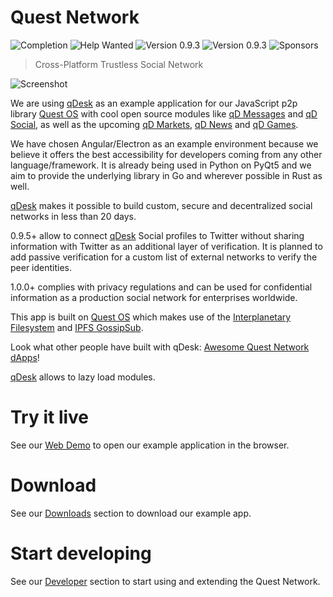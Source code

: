 
# Quest Network
![Completion](https://img.shields.io/badge/completion-32%25-orange) ![Help Wanted](https://img.shields.io/badge/%20-help--wanted-%23159818) ![Version 0.9.3](https://img.shields.io/badge/stable-v0.9.3-green) ![Version 0.9.3](https://img.shields.io/badge/dev-v0.9.4-blue) ![Sponsors](https://img.shields.io/badge/sponsors-2-orange)

> Cross-Platform Trustless Social Network


![Screenshot](https://github.com/QuestNetwork/qd-messages-ts/raw/0.9.3/doc/images/0.9.3.png?raw=true)

We are using [qDesk](https://questnetwork.github.io/docs/#/qDesk) as an example application for our JavaScript p2p library [Quest OS](https://questnetwork.github.io/docs/#/quest-os-js) with cool open source modules like  [qD Messages](https://questnetwork.github.io/docs/#/qd-messages-ts) and [qD Social](https://questnetwork.github.io/docs/#/qd-social-ts), as well as the upcoming  [qD Markets](https://questnetwork.github.io/docs/#/qd-market-ts), [qD News](https://questnetwork.github.io/docs/#/qd-news-ts) and [qD Games](https://questnetwork.github.io/docs/#/qd-games-ts).

We have chosen Angular/Electron as an example environment because we believe it offers the best accessibility for developers coming from any other language/framework. It is already being used in Python on PyQt5 and we aim to provide the underlying library in Go and wherever possible in Rust as well.

[qDesk](https://questnetwork.github.io/docs/#/qDesk) makes it possible to build custom, secure and decentralized social networks in less than 20 days.

0.9.5+ allow to connect [qDesk](https://questnetwork.github.io/docs/#/qDesk) Social profiles to Twitter without sharing information with Twitter as an additional layer of verification. It is planned to add passive verification for a custom list of external networks to verify the peer identities.

1.0.0+ complies with privacy regulations and can be used for confidential information as a production social network for enterprises worldwide.

This app is built on [Quest OS](https://questnetwork.github.io/docs/#/quest-os-js) which makes use of the [Interplanetary Filesystem](https://ipfs.io) and [IPFS GossipSub](https://blog.ipfs.io/2020-05-20-gossipsub-v1.1/).

Look what other people have built with qDesk: [Awesome Quest Network dApps](https://github.com/QuestNetwork/awesome/blob/master/README.md)!

 [qDesk](https://questnetwork.github.io/docs/#/qDesk) allows to lazy load modules.

# Try it live

See our [Web Demo](https://questnetwork.github.io/docs/#/web-demo.md) to open our example application in the browser.

# Download

See our [Downloads](https://questnetwork.github.io/docs/#/download.md) section to download our example app.

# Start developing

See our [Developer](https://questnetwork.github.io/docs/#/development.md) section to start using and extending the Quest Network.
